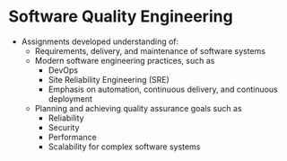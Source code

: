 # Software Quality Engineering
- Assignments developed understanding of:
    - Requirements, delivery, and maintenance of software systems
    - Modern software engineering practices, such as 
        - DevOps
        - Site Reliability Engineering (SRE)
        - Emphasis on automation, continuous delivery, and continuous deployment   
    - Planning and achieving quality assurance goals such as 
        - Reliability
        - Security
        - Performance
        - Scalability for complex software systems
